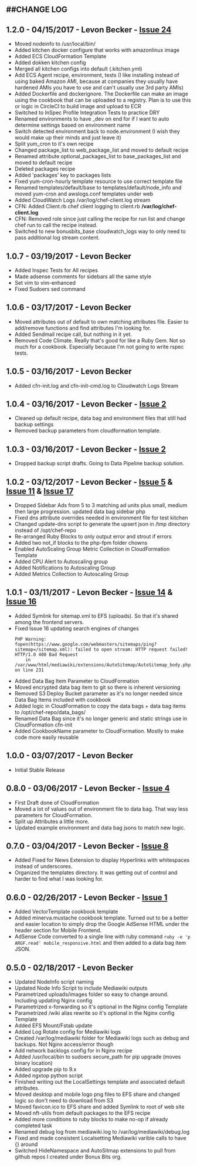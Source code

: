 ##CHANGE LOG
---

## 1.2.0 - 04/15/2017 - Levon Becker - [Issue 24](https://github.com/bonusbits/bonusbits_mediawiki_nginx/issues/24)
* Moved nodeinfo to /usr/local/bin/
* Added kitchen docker configure that works with amazonlinux image
* Added ECS CloudFormation Template
* Added dokken kitchen config
* Merged all kitchen configs into default (.kitchen.yml)
* Add ECS Agent recipe, environment, tests (I like installing instead of using baked Amazon AMI, because at companies they usually have hardened AMIs you have to use and can't usually use 3rd party AMIs)
* Added Dockerfile and dockerignore. The Dockerfile can make an image using the cookbook that can be uploaded to a registry. Plan is to use this or logic in CircleCI to build image and upload to ECR
* Switched to InSpec Profile Integration Tests to practice DRY
* Renamed environments to have _dev on end for if I want to auto determine settings based on environment name
* Switch detected environment back to node.environment (I wish they would make up their minds and just leave it)
* Split yum_cron to it's own recipe
* Changed package_list to web_package_list and moved to default recipe
* Renamed attribute optional_packages_list to base_packages_list and moved to default recipe
* Deleted packages recipe
* Added 'packages' key to packages lists
* Fixed yum-cron-hourly template resource to use correct template file
* Renamed templates/default/base to templates/default/node_info and moved yum-cron and awslogs.conf templates under web
* Added CloudWatch Logs /var/log/chef-client.log stream
* CFN: Added Client.rb chef client logging to client.rb **/var/log/chef-client.log**
* CFN: Removed role since just calling the recipe for run list and change chef run to call the recipe instead.
* Switched to new bonusbits_base cloudwatch_logs way to only need to pass additional log stream content.

## 1.0.7 - 03/19/2017 - Levon Becker
* Added Inspec Tests for All recipes
* Made adsense comments for sidebars all the same style
* Set vim to vim-enhanced
* Fixed Sudoers sed command

## 1.0.6 - 03/17/2017 - Levon Becker
* Moved attributes out of default to own matching attributes file. Easier to add/remove functions and find attributes I'm looking for.
* Added Sendmail recipe call, but nothing in it yet.
* Removed Code Climate. Really that's good for like a Ruby Gem. Not so much for a cookbook. Especially because I'm not going to write rspec tests.

## 1.0.5 - 03/16/2017 - Levon Becker
* Added cfn-init.log and cfn-init-cmd.log to Cloudwatch Logs Stream

## 1.0.4 - 03/16/2017 - Levon Becker - [Issue 2](https://github.com/bonusbits/bonusbits_mediawiki_nginx/issues/2)
* Cleaned up default recipe, data bag and environment files that still had backup settings
* Removed backup parameters from cloudformation template.

## 1.0.3 - 03/16/2017 - Levon Becker - [Issue 2](https://github.com/bonusbits/bonusbits_mediawiki_nginx/issues/2)
* Dropped backup script drafts. Going to Data Pipeline backup solution.

## 1.0.2 - 03/12/2017 - Levon Becker - [Issue 5](https://github.com/bonusbits/bonusbits_mediawiki_nginx/issues/5) & [Issue 11](https://github.com/bonusbits/bonusbits_mediawiki_nginx/issues/11) & [Issue 17](https://github.com/bonusbits/bonusbits_mediawiki_nginx/issues/17)
* Dropped Sidebar Ads from 5 to 3 matching ad units plus small, medium then large progression. updated data bag sidebar php
* Fixed dns attribute overrides needed in environment file for test kitchen
* Changed update-dns script to generate the upsert json in /tmp directory instead of /opt/chef-repo
* Re-arranged Ruby Blocks to only output error and strout if errors
* Added two not_if blocks to the php-fpm folder chowns
* Enabled AutoScaling Group Metric Collection in CloudFormation Template
* Added CPU Alert to Autoscaling group
* Added Notifications to Autoscaling Group
* Added Metrics Collection to Autoscaling Group

## 1.0.1 - 03/11/2017 - Levon Becker - [Issue 14](https://github.com/bonusbits/bonusbits_mediawiki_nginx/issues/14) & [Issue 16](https://github.com/bonusbits/bonusbits_mediawiki_nginx/issues/16)
* Added Symlink for sitemap.xml to EFS (uploads). So that it's shared among the frontend servers.
* Fixed Issue 16 updating search engines of changes
    ```
    PHP Warning:  fopen(https://www.google.com/webmasters/sitemaps/ping?sitemap=/sitemap.xml): failed to open stream: HTTP request failed! HTTP/1.0 400 Bad Request
        in /var/www/html/mediawiki/extensions/AutoSitemap/AutoSitemap_body.php on line 231
    ```
* Added Data Bag Item Parameter to CloudFormation
* Moved encrypted data bag item to git so there is inherent versioning
* Removed S3 Deploy Bucket parameter as it's no longer needed since Data Bag Items included with cookbook
* Added logic in CloudFormation to copy the data bags + data bag items to /opt/chef-repo/data_bags/
* Renamed Data Bag since it's no longer generic and static strings use in CloudFormation cfn-init
* Added CookbookName parameter to CloudFormation. Mostly to make code more easily reusable

## 1.0.0 - 03/07/2017 - Levon Becker
* Initial Stable Release

## 0.8.0 - 03/06/2017 - Levon Becker - [Issue 4](https://github.com/bonusbits/bonusbits_mediawiki_nginx/issues/4)
* First Draft done of CloudFormation
* Moved a lot of values out of environment file to data bag. That way less parameters for CloudFormation.
* Split up Attributes a little more.
* Updated example environment and data bag jsons to match new logic.

## 0.7.0 - 03/04/2017 - Levon Becker - [Issue 8](https://github.com/bonusbits/bonusbits_mediawiki_nginx/issues/8)
* Added Fixed for News Extension to display Hyperlinks with whitespaces instead of underscores.
* Organized the templates directory. It was getting out of control and harder to find what I was looking for.

## 0.6.0 - 02/26/2017 - Levon Becker - [Issue 1](https://github.com/bonusbits/bonusbits_mediawiki_nginx/issues/1)
* Added VectorTemplate cookbook template
* Added minerva.mustache cookbook template. Turned out to be a better and easier location to simply drop the Google AdSense HTML under the header section for Mobile Frontend.
* AdSense Code converted to a single line with ruby command ```ruby -e 'p ARGF.read' mobile_responsive.html``` and then added to a data bag item JSON. 

## 0.5.0 - 02/18/2017 - Levon Becker
* Updated NodeInfo script naming
* Updated Node Info Script to include Mediawiki outputs
* Parametrized uploads/images folder so easy to change around. Including updating Nginx config
* Parametrized x-forwarding so it's optional in the Nginx config Template
* Parametrized /wiki alias rewrite so it's optional in the Nginx config Template
* Added EFS Mount/Fstab update
* Added Log Rotate config for Mediawiki logs
* Created /var/log/mediawiki folder for Mediawiki logs such as debug and backups. Not Nginx access/error though
* Add network backlogs config for in Nginx recipe
* Added /usr/local/bin to sudoers secure_path for pip upgrade (moves binary location)
* Added upgrade pip to 9.x
* Added ngxtop python script
* Finished writing out the LocalSettings template and associated default attributes.
* Moved desktop and mobile logo png files to EFS share and changed logic so don't need to download from S3
* Moved favicon.ico to EFS share and added Symlink to root of web site
* Moved nft-utils from default packages to the EFS recipe
* Added more conditions to ruby blocks to make no-op if already completed task
* Renamed debug log from mediawiki.log to /var/log/mediawiki/debug.log
* Fixed and made consistent Localsetting Mediawiki varible calls to have {} around 
* Switched HideNamespace and AutoSitmap extensions to pull from github repos I created under Bonus Bits org.
